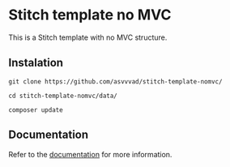 # Stitch template no MVC
This is a Stitch template with no MVC structure.

## Instalation

`git clone https://github.com/asvvvad/stitch-template-nomvc/`

`cd stitch-template-nomvc/data/`

`composer update` 

## Documentation
Refer to the [documentation](http://stitch.asvvvad.eu.org/#docs) for more information.
